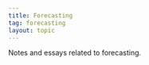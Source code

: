 ```yaml
---
title: Forecasting
tag: forecasting
layout: topic
---
```


Notes and essays related to forecasting.
